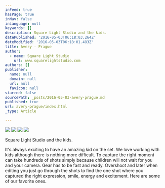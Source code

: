 ```yaml
---
inFeed: true
hasPage: true
inNav: false
inLanguage: null
keywords: []
description: Square Light Studio and the kids.
datePublished: '2016-05-03T06:18:03.264Z'
dateModified: '2016-05-03T06:18:01.483Z'
title: Avery - Prague
author:
  - name: Square Light Studio
    url: www.squarelightstudio.com
authors: []
publisher:
  name: null
  domain: null
  url: null
  favicon: null
starred: false
sourcePath: _posts/2016-05-03-avery-prague.md
published: true
url: avery-prague/index.html
_type: Article

---
```

![](https://the-grid-user-content.s3-us-west-2.amazonaws.com/35b71598-ab0b-4941-a03c-b4b54ccb22d5.jpg)
![](https://the-grid-user-content.s3-us-west-2.amazonaws.com/d84b1640-9abd-4860-8e6e-bb8a3b400bce.jpg)
![](https://the-grid-user-content.s3-us-west-2.amazonaws.com/90726c3d-97ab-44f6-86de-098cbed9b4ce.jpg)
![](https://the-grid-user-content.s3-us-west-2.amazonaws.com/c2624de6-325b-4001-8f5d-63aee3a62aff.jpg)

Square Light Studio and the kids.

It's always exciting to have an amazing kid on the set. We love working with kids although there is nothing more difficult. To capture the right moment can take hundreds of shots simply because children will not wait for you and your camera. Gear has to be fast and ready. Overshoot and later when editing you just go through the shots to find the one shot where you captured the right expression, smile, energy and excitement. Here are some of our favorite ones.